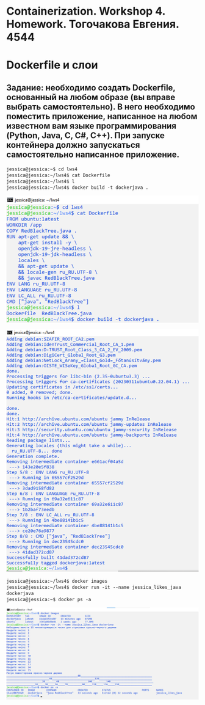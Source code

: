 # Containerization. Workshop 4. Homework. Тогочакова Евгения. 4544
# Dockerfile и слои 
## Задание: необходимо создать Dockerfile, основанный на любом образе (вы вправе выбрать самостоятельно). В него необходимо поместить приложение, написанное на любом известном вам языке программирования (Python, Java, C, С#, C++). При запуске контейнера должно запускаться самостоятельно написанное приложение.
```
jessica@jessica:~$ cd lws4  
jessica@jessica:~/lws4$ cat Dockerfile
jessica@jessica:~/lws4$ l
jessica@jessica:~/lws4$ docker build -t dockerjava .  
```
![Иллюстрация](screenshots/screenshot1.png)

![Иллюстрация](screenshots/screenshot2.png)

```
jessica@jessica:~/lws4$ docker images 
jessica@jessica:~/lws4$ docker run -it --name jessica_likes_java dockerjava 
jessica@jessica:~$ docker ps -a
```
![Иллюстрация](screenshots/screenshot3.png)